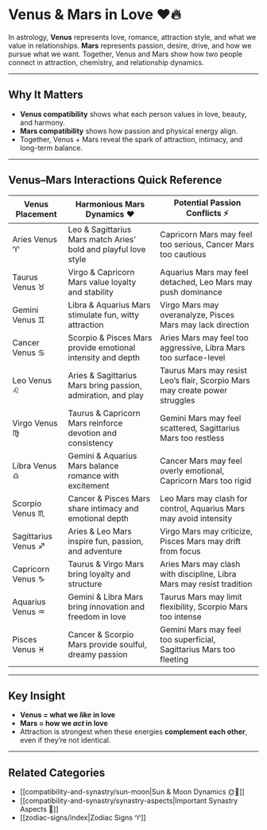 # Venus & Mars in Love ❤️🔥  

In astrology, **Venus** represents love, romance, attraction style, and what we value in relationships. **Mars** represents passion, desire, drive, and how we pursue what we want. Together, Venus and Mars show how two people connect in attraction, chemistry, and relationship dynamics.  

---
## Why It Matters  

- **Venus compatibility** shows what each person values in love, beauty, and harmony.  
- **Mars compatibility** shows how passion and physical energy align.  
- Together, Venus + Mars reveal the spark of attraction, intimacy, and long-term balance.  

---
## Venus–Mars Interactions Quick Reference  

| Venus Placement | Harmonious Mars Dynamics ❤️ | Potential Passion Conflicts ⚡ |  
|-----------------|-----------------------------|--------------------------------|  
| Aries Venus ♈   | Leo & Sagittarius Mars match Aries’ bold and playful love style | Capricorn Mars may feel too serious, Cancer Mars too cautious |  
| Taurus Venus ♉  | Virgo & Capricorn Mars value loyalty and stability | Aquarius Mars may feel detached, Leo Mars may push dominance |  
| Gemini Venus ♊  | Libra & Aquarius Mars stimulate fun, witty attraction | Virgo Mars may overanalyze, Pisces Mars may lack direction |  
| Cancer Venus ♋ | Scorpio & Pisces Mars provide emotional intensity and depth | Aries Mars may feel too aggressive, Libra Mars too surface-level |  
| Leo Venus ♌     | Aries & Sagittarius Mars bring passion, admiration, and play | Taurus Mars may resist Leo’s flair, Scorpio Mars may create power struggles |  
| Virgo Venus ♍   | Taurus & Capricorn Mars reinforce devotion and consistency | Gemini Mars may feel scattered, Sagittarius Mars too restless |  
| Libra Venus ♎   | Gemini & Aquarius Mars balance romance with excitement | Cancer Mars may feel overly emotional, Capricorn Mars too rigid |  
| Scorpio Venus ♏ | Cancer & Pisces Mars share intimacy and emotional depth | Leo Mars may clash for control, Aquarius Mars may avoid intensity |  
| Sagittarius Venus ♐ | Aries & Leo Mars inspire fun, passion, and adventure | Virgo Mars may criticize, Pisces Mars may drift from focus |  
| Capricorn Venus ♑ | Taurus & Virgo Mars bring loyalty and structure | Aries Mars may clash with discipline, Libra Mars may resist tradition |  
| Aquarius Venus ♒ | Gemini & Libra Mars bring innovation and freedom in love | Taurus Mars may limit flexibility, Scorpio Mars too intense |  
| Pisces Venus ♓  | Cancer & Scorpio Mars provide soulful, dreamy passion | Gemini Mars may feel too superficial, Sagittarius Mars too fleeting |  

---
## Key Insight  

- **Venus = what we *like* in love**  
- **Mars = how we *act* in love**  
- Attraction is strongest when these energies **complement each other**, even if they’re not identical.  

---
## Related Categories  

- [[compatibility-and-synastry/sun-moon|Sun & Moon Dynamics 🌞🌙]]  
- [[compatibility-and-synastry/synastry-aspects|Important Synastry Aspects 🔭]]  
- [[zodiac-signs/index|Zodiac Signs ♈]]  
